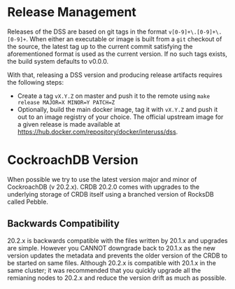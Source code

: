 # Release Management

Releases of the DSS are based on git tags in the format `v[0-9]+\.[0-9]+\.[0-9]+`.
When either an executable or image is built from a `git` checkout of the source, the latest tag up to the current commit satisfying the aforementioned format is used as the current version. If no such tags exists, the build system defaults to v0.0.0.

With that, releasing a DSS version and producing release artifacts requires the following steps:
  * Create a tag `vX.Y.Z` on master and push it to the remote using `make release MAJOR=X MINOR=Y PATCH=Z`
  * Optionally, build the main docker image, tag it with `vX.Y.Z` and push it out to an image registry of your choice. The official upstream image for a given release is made available at https://hub.docker.com/repository/docker/interuss/dss.

# CockroachDB Version

When possible we try to use the latest version major and minor of CockroachDB (v 20.2.x). CRDB 20.2.0 comes with upgrades to the underlying storage of CRDB itself using a branched version of RocksDB called Pebble.

## Backwards Compatibility

20.2.x is backwards compatible with the files written by 20.1.x and upgrades are simple. However you CANNOT downgrade back to 20.1.x as the new version updates the metadata and prevents the older version of the CRDB to be started on same files. Although 20.2.x is compatible with 20.1.x in the same cluster; it was recommended that you quickly upgrade all the remianing nodes to 20.2.x and reduce the version drift as much as possible.